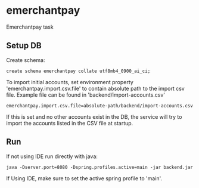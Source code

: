 # emerchantpay
Emerchantpay task

## Setup DB

Create schema:

    create schema emerchantpay collate utf8mb4_0900_ai_ci;

To import initial accounts, set environment property 'emerchantpay.import.csv.file' to contain absolute path to the import csv file.
Example file can be found in 'backend/import-accounts.csv'

    emerchantpay.import.csv.file=absolute-path/backend/import-accounts.csv

If this is set and no other accounts exist in the DB, the service will try to import the accounts listed in the CSV file at startup.

## Run

If not using IDE run directly with java:

    java -Dserver.port=8080 -Dspring.profiles.active=main -jar backend.jar

If Using IDE, make sure to set the active spring profile to 'main'.